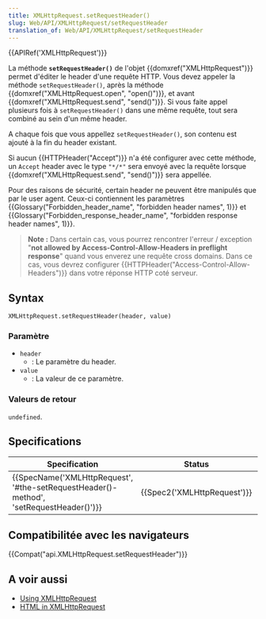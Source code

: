 ```yaml
---
title: XMLHttpRequest.setRequestHeader()
slug: Web/API/XMLHttpRequest/setRequestHeader
translation_of: Web/API/XMLHttpRequest/setRequestHeader
---
```

{{APIRef('XMLHttpRequest')}}

La méthode **`setRequestHeader()`** de l'objet {{domxref("XMLHttpRequest")}} permet d'éditer le header d'une requête HTTP. Vous devez appeler la méthode `setRequestHeader()`, après la méthode {{domxref("XMLHttpRequest.open", "open()")}}, et avant {{domxref("XMLHttpRequest.send", "send()")}}. Si vous faite appel plusieurs fois à `setRequestHeader()` dans une même requête, tout sera combiné au sein d'un même header.

A chaque fois que vous appellez `setRequestHeader()`, son contenu est ajouté à la fin du header existant.

Si aucun {{HTTPHeader("Accept")}} n'a été configurer avec cette méthode, un `Accept` header avec le type `"*/*"` sera envoyé avec la requête lorsque {{domxref("XMLHttpRequest.send", "send()")}} sera appellée.

Pour des raisons de sécurité, certain header ne peuvent être manipulés que par le user agent. Ceux-ci contiennent les paramètres {{Glossary("Forbidden_header_name", "forbidden header names", 1)}}  et {{Glossary("Forbidden_response_header_name", "forbidden response header names", 1)}}.

> **Note :** Dans certain cas, vous pourrez rencontrer l'erreur / exception "**not allowed by Access-Control-Allow-Headers in preflight response**" quand vous enverez une requête cross domains. Dans ce cas, vous devrez configurer {{HTTPHeader("Access-Control-Allow-Headers")}} dans votre réponse HTTP coté serveur.

## Syntax

    XMLHttpRequest.setRequestHeader(header, value)

### Paramètre

- `header`
  - : Le paramètre du header.
- `value`
  - : La valeur de ce paramètre.

### Valeurs de retour

`undefined`.

## Specifications

| Specification                                                                                                        | Status                               | Comment                |
| -------------------------------------------------------------------------------------------------------------------- | ------------------------------------ | ---------------------- |
| {{SpecName('XMLHttpRequest', '#the-setRequestHeader()-method', 'setRequestHeader()')}} | {{Spec2('XMLHttpRequest')}} | WHATWG living standard |

## Compatibilitée avec les navigateurs

{{Compat("api.XMLHttpRequest.setRequestHeader")}}

## A voir aussi

- [Using XMLHttpRequest](/en-US/docs/Web/API/XMLHttpRequest/Using_XMLHttpRequest)
- [HTML in XMLHttpRequest](/en-US/docs/Web/API/XMLHttpRequest/HTML_in_XMLHttpRequest)
